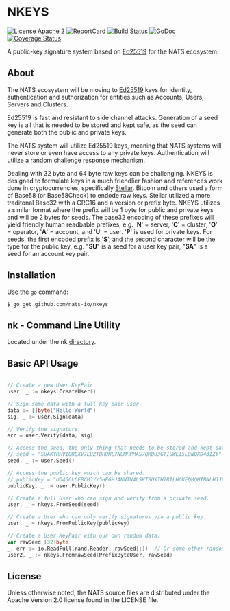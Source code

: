 # NKEYS

[![License Apache 2](https://img.shields.io/badge/License-Apache2-blue.svg)](https://www.apache.org/licenses/LICENSE-2.0)
[![ReportCard](http://goreportcard.com/badge/nats-io/nkeys)](http://goreportcard.com/report/nats-io/nkeys)
[![Build Status](https://travis-ci.org/nats-io/nkeys.svg?branch=master)](http://travis-ci.org/nats-io/nkeys)
[![GoDoc](http://godoc.org/github.com/nats-io/nkeys?status.png)](http://godoc.org/github.com/nats-io/nkeys)
[![Coverage Status](https://coveralls.io/repos/github/nats-io/nkeys/badge.svg?branch=master&service=github)](https://coveralls.io/github/nats-io/nkeys?branch=master)

A public-key signature system based on [Ed25519](https://ed25519.cr.yp.to/) for the NATS ecosystem.

## About

The NATS ecosystem will be moving to [Ed25519](https://ed25519.cr.yp.to/) keys for identity, authentication and authorization for entities such as Accounts, Users, Servers and Clusters.

Ed25519 is fast and resistant to side channel attacks. Generation of a seed key is all that is needed to be stored and kept safe, as the seed can generate both the public and private keys.

The NATS system will utilize Ed25519 keys, meaning that NATS systems will never store or even have access to any private keys. Authentication will utilize a random challenge response mechanism.

Dealing with 32 byte and 64 byte raw keys can be challenging. NKEYS is designed to formulate keys in a much friendlier fashion and references work done in cryptocurrencies, specifically [Stellar](https://www.stellar.org/).	Bitcoin and others used a form of Base58 (or Base58Check) to endode raw keys. Stellar utilized a more traditonal Base32 with a CRC16 and a version or prefix byte. NKEYS utilizes a similar format where the prefix will be 1 byte for public and private keys and will be 2 bytes for seeds. The base32 encoding of these prefixes will yield friendly human readbable prefixes, e.g. '**N**' = server, '**C**' = cluster, '**O**' = operator, '**A**' = account, and '**U**' = user. '**P**' is used for private keys. For seeds, the first encoded prefix is '**S**', and the second character will be the type for the public key, e.g. "**SU**" is a seed for a user key pair, "**SA**" is a seed for an account key pair.

## Installation

Use the `go` command:

	$ go get github.com/nats-io/nkeys

## nk - Command Line Utility

Located under the nk [directory](https://github.com/nats-io/nkeys/tree/master/nk).

## Basic API Usage
```go

// Create a new User KeyPair
user, _ := nkeys.CreateUser()

// Sign some data with a full key pair user.
data := []byte("Hello World")
sig, _ := user.Sign(data)

// Verify the signature.
err = user.Verify(data, sig)

// Access the seed, the only thing that needs to be stored and kept safe.
// seed = "SUAKYRHVIOREXV7EUZTBHUHL7NUMHPMAS7QMDU3GTIUWEI5LDNOXD43IZY"
seed, _ := user.Seed()

// Access the public key which can be shared.
// publicKey = "UD466L6EBCM3YY5HEGHJANNTN4LSKTSUXTH7RILHCKEQMQHTBNLHJJXT"
publicKey, _ := user.PublicKey()

// Create a full User who can sign and verify from a private seed.
user, _ = nkeys.FromSeed(seed)

// Create a User who can only verify signatures via a public key.
user, _ = nkeys.FromPublicKey(publicKey)

// Create a User KeyPair with our own random data.
var rawSeed [32]byte
_, err := io.ReadFull(rand.Reader, rawSeed[:])  // Or some other random source.
user2, _ := nkeys.FromRawSeed(PrefixByteUser, rawSeed)

```

## License

Unless otherwise noted, the NATS source files are distributed
under the Apache Version 2.0 license found in the LICENSE file.
